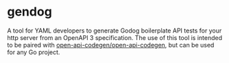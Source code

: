 # gendog
A tool for YAML developers to generate Godog boilerplate API tests for your http server from an OpenAPI 3 specification.
The use of this tool is intended to be paired with [open-api-codegen/open-api-codegen](https://github.com/oapi-codegen/oapi-codegen/?tab=readme-ov-file),
but can be used for any Go project.
